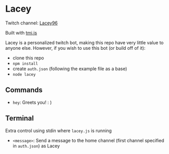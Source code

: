 # Lacey
Twitch channel: [Lacey96](https://twitch.tv/lacey96)

Built with [tmi.js](https://github.com/tmijs)

Lacey is a personalized twitch bot, making this repo have very little value to anyone else. However, if you wish to use this bot (or build off of it):
- clone this repo
- `npm install`
- create `auth.json` (following the example file as a base)
- `node lacey`

## Commands
- `hey`: Greets you! : )

## Terminal
Extra control using stdin where `lacey.js` is running
- `<message>`: Send a message to the home channel (first channel specified in `auth.json`) as Lacey
